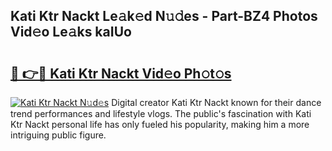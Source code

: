 ## Kati Ktr Nackt Le𝚊k𝚎d N𝚞𝚍es - Part-BZ4 Photos Vid𝚎o Le𝚊ks kaIUo

# <h2><a href="http://fb11rdq.evod.top/?m=Kati+Ktr+Nackt">🔗 👉🔴 Kati Ktr Nackt Vid𝚎o Ph𝚘t𝚘s</a></h2>

[![Kati Ktr Nackt N𝚞d𝚎s](https://i.imgur.com/8V9OHl7.gif)](http://fb11rdq.evod.top/?m=Kati+Ktr+Nackt)
Digital creator Kati Ktr Nackt known for their dance trend performances and lifestyle vlogs. The public's fascination with Kati Ktr Nackt personal life has only fueled his popularity, making him a more intriguing public figure. 
